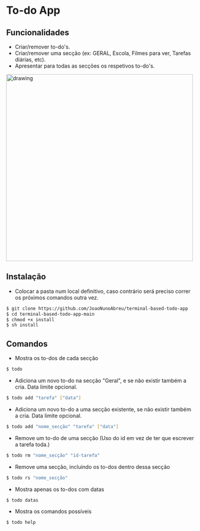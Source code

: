 # To-do App

## Funcionalidades

* Criar/remover to-do's.
* Criar/remover uma secção (ex: GERAL, Escola, Filmes para ver, Tarefas diárias, etc).
* Apresentar para todas as secções os respetivos to-do's.

<img src="https://i.imgur.com/05jNN4e.png" alt="drawing" width="500"/>

## Instalação

- Colocar a pasta num local definitivo, caso contrário será preciso correr os próximos comandos outra vez.

```bash 
$ git clone https://github.com/JoaoNunoAbreu/terminal-based-todo-app
$ cd terminal-based-todo-app-main
$ chmod +x install
$ sh install
```

## Comandos

* Mostra os to-dos de cada secção

```bash
$ todo
```

* Adiciona um novo to-do na secção "Geral", e se não existir também a cria. Data limite opcional.

```bash
$ todo add "tarefa" ["data"]
```

* Adiciona um novo to-do a uma secção existente, se não existir também a cria. Data limite opcional.

```bash
$ todo add "nome_secção" "tarefa" ["data"]
```

* Remove um to-do de uma secção (Uso do id em vez de ter que escrever a tarefa toda.)

```bash
$ todo rm "nome_secção" "id-tarefa"
```

* Remove uma secção, incluindo os to-dos dentro dessa secção

```bash
$ todo rs "nome_secção"
```

* Mostra apenas os to-dos com datas

```bash
$ todo datas
```

* Mostra os comandos possíveis

```bash
$ todo help
```
